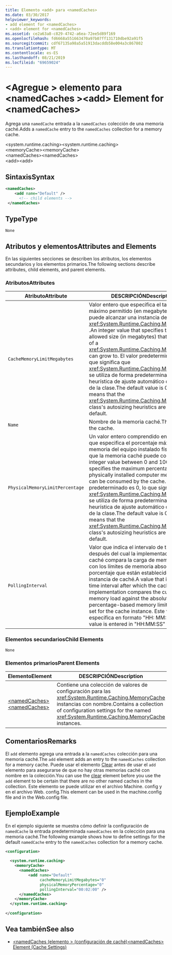 ```yaml
---
title: Elemento <add> para <namedCaches>
ms.date: 03/30/2017
helpviewer_keywords:
- add element for <namedCaches>
- <add> element for <namedCaches>
ms.assetid: ce2a63a8-c829-4742-a6ea-72ee5d89f169
ms.openlocfilehash: fd6668a551663470a97b07ff131710dbe92a91f5
ms.sourcegitcommit: cdf67135a98a5a51913dacddb58e004a3c867802
ms.translationtype: MT
ms.contentlocale: es-ES
ms.lasthandoff: 08/21/2019
ms.locfileid: "69659024"
---
```

# <a name="add-element-for-namedcaches"></a><span data-ttu-id="e14e0-102">\<Agregue > elemento para \<namedCaches ></span><span class="sxs-lookup"><span data-stu-id="e14e0-102">\<add> Element for \<namedCaches></span></span>
<span data-ttu-id="e14e0-103">Agrega una `namedCache` entrada a la `namedCaches` colección de una memoria caché.</span><span class="sxs-lookup"><span data-stu-id="e14e0-103">Adds a `namedCache` entry to the `namedCaches` collection for a memory cache.</span></span>  
  
 <span data-ttu-id="e14e0-104">\<system.runtime.caching></span><span class="sxs-lookup"><span data-stu-id="e14e0-104">\<system.runtime.caching></span></span>  
<span data-ttu-id="e14e0-105">\<memoryCache></span><span class="sxs-lookup"><span data-stu-id="e14e0-105">\<memoryCache></span></span>  
<span data-ttu-id="e14e0-106">\<namedCaches></span><span class="sxs-lookup"><span data-stu-id="e14e0-106">\<namedCaches></span></span>  
<span data-ttu-id="e14e0-107">\<add></span><span class="sxs-lookup"><span data-stu-id="e14e0-107">\<add></span></span>  
  
## <a name="syntax"></a><span data-ttu-id="e14e0-108">Sintaxis</span><span class="sxs-lookup"><span data-stu-id="e14e0-108">Syntax</span></span>  
  
```xml  
<namedCaches>  
    <add name="Default" />  
      <!-- child elements -->  
 </namedCaches>  
```  
  
## <a name="type"></a><span data-ttu-id="e14e0-109">Type</span><span class="sxs-lookup"><span data-stu-id="e14e0-109">Type</span></span>  
 `None`  
  
## <a name="attributes-and-elements"></a><span data-ttu-id="e14e0-110">Atributos y elementos</span><span class="sxs-lookup"><span data-stu-id="e14e0-110">Attributes and Elements</span></span>  
 <span data-ttu-id="e14e0-111">En las siguientes secciones se describen los atributos, los elementos secundarios y los elementos primarios.</span><span class="sxs-lookup"><span data-stu-id="e14e0-111">The following sections describe attributes, child elements, and parent elements.</span></span>  
  
### <a name="attributes"></a><span data-ttu-id="e14e0-112">Atributos</span><span class="sxs-lookup"><span data-stu-id="e14e0-112">Attributes</span></span>  
  
|<span data-ttu-id="e14e0-113">Atributo</span><span class="sxs-lookup"><span data-stu-id="e14e0-113">Attribute</span></span>|<span data-ttu-id="e14e0-114">DESCRIPCIÓN</span><span class="sxs-lookup"><span data-stu-id="e14e0-114">Description</span></span>|  
|-|-|  
|`CacheMemoryLimitMegabytes`|<span data-ttu-id="e14e0-115">Valor entero que especifica el tamaño máximo permitido (en megabytes) que puede alcanzar una instancia de un <xref:System.Runtime.Caching.MemoryCache> .</span><span class="sxs-lookup"><span data-stu-id="e14e0-115">An integer value that specifies the maximum allowed size (in megabytes) that an instance of a <xref:System.Runtime.Caching.MemoryCache> can grow to.</span></span> <span data-ttu-id="e14e0-116">El valor predeterminado es 0, lo que significa que <xref:System.Runtime.Caching.MemoryCache> se utiliza de forma predeterminada la heurística de ajuste automático de tamaño de la clase.</span><span class="sxs-lookup"><span data-stu-id="e14e0-116">The default value is 0, which means that the <xref:System.Runtime.Caching.MemoryCache> class's autosizing heuristics are used by default.</span></span>|  
|`Name`|<span data-ttu-id="e14e0-117">Nombre de la memoria caché.</span><span class="sxs-lookup"><span data-stu-id="e14e0-117">The name of the cache.</span></span>|  
|`PhysicalMemoryLimitPercentage`|<span data-ttu-id="e14e0-118">Un valor entero comprendido entre 0 y 100 que especifica el porcentaje máximo de memoria del equipo instalado físicamente que la memoria caché puede consumir.</span><span class="sxs-lookup"><span data-stu-id="e14e0-118">An integer value between 0 and 100 that specifies the maximum percentage of physically installed computer memory that can be consumed by the cache.</span></span> <span data-ttu-id="e14e0-119">El valor predeterminado es 0, lo que significa que <xref:System.Runtime.Caching.MemoryCache> se utiliza de forma predeterminada la heurística de ajuste automático de tamaño de la clase.</span><span class="sxs-lookup"><span data-stu-id="e14e0-119">The default value is 0, which means that the <xref:System.Runtime.Caching.MemoryCache> class's autosizing heuristics are used by default.</span></span>|  
|`PollingInterval`|<span data-ttu-id="e14e0-120">Valor que indica el intervalo de tiempo después del cual la implementación de caché compara la carga de memoria actual con los límites de memoria absoluto y de porcentaje que están establecidos para la instancia de caché.</span><span class="sxs-lookup"><span data-stu-id="e14e0-120">A value that indicates the time interval after which the cache implementation compares the current memory load against the absolute and percentage-based memory limits that are set for the cache instance.</span></span> <span data-ttu-id="e14e0-121">Este valor se especifica en formato "HH: MM: SS".</span><span class="sxs-lookup"><span data-stu-id="e14e0-121">This value is entered in "HH:MM:SS" format.</span></span>|  
  
### <a name="child-elements"></a><span data-ttu-id="e14e0-122">Elementos secundarios</span><span class="sxs-lookup"><span data-stu-id="e14e0-122">Child Elements</span></span>  
 `None`  
  
### <a name="parent-elements"></a><span data-ttu-id="e14e0-123">Elementos primarios</span><span class="sxs-lookup"><span data-stu-id="e14e0-123">Parent Elements</span></span>  
  
|<span data-ttu-id="e14e0-124">Elemento</span><span class="sxs-lookup"><span data-stu-id="e14e0-124">Element</span></span>|<span data-ttu-id="e14e0-125">DESCRIPCIÓN</span><span class="sxs-lookup"><span data-stu-id="e14e0-125">Description</span></span>|  
|-------------|-----------------|  
|[<span data-ttu-id="e14e0-126">\<namedCaches></span><span class="sxs-lookup"><span data-stu-id="e14e0-126">\<namedCaches></span></span>](namedcaches-element-cache-settings.md)|<span data-ttu-id="e14e0-127">Contiene una colección de valores de configuración para las <xref:System.Runtime.Caching.MemoryCache> instancias con nombre.</span><span class="sxs-lookup"><span data-stu-id="e14e0-127">Contains a collection of configuration settings for the named <xref:System.Runtime.Caching.MemoryCache> instances.</span></span>|  
  
## <a name="remarks"></a><span data-ttu-id="e14e0-128">Comentarios</span><span class="sxs-lookup"><span data-stu-id="e14e0-128">Remarks</span></span>  
 <span data-ttu-id="e14e0-129">El `add` elemento agrega una entrada a la `namedCaches` colección para una memoria caché.</span><span class="sxs-lookup"><span data-stu-id="e14e0-129">The `add` element adds an entry to the `namedCaches` collection for a memory cache.</span></span> <span data-ttu-id="e14e0-130">Puede usar el elemento [Clear](clear-element-for-namedcaches.md) antes de usar el `add` elemento para asegurarse de que no hay otras memorias caché con nombre en la colección.</span><span class="sxs-lookup"><span data-stu-id="e14e0-130">You can use the [clear](clear-element-for-namedcaches.md) element before you use the `add` element to be certain that there are no other named caches in the collection.</span></span> <span data-ttu-id="e14e0-131">Este elemento se puede utilizar en el archivo Machine. config y en el archivo Web. config.</span><span class="sxs-lookup"><span data-stu-id="e14e0-131">This element can be used in the machine.config file and in the Web.config file.</span></span>  
  
## <a name="example"></a><span data-ttu-id="e14e0-132">Ejemplo</span><span class="sxs-lookup"><span data-stu-id="e14e0-132">Example</span></span>  
 <span data-ttu-id="e14e0-133">En el ejemplo siguiente se muestra cómo definir la configuración de `namedCache` la entrada predeterminada `namedCaches` en la colección para una memoria caché.</span><span class="sxs-lookup"><span data-stu-id="e14e0-133">The following example shows how to define settings for the default `namedCache` entry to the `namedCaches` collection for a memory cache.</span></span>  
  
```xml  
<configuration>  
  
  <system.runtime.caching>  
    <memoryCache>  
      <namedCaches>  
          <add name="Default"   
               cacheMemoryLimitMegabytes="0"   
               physicalMemoryPercentage="0"  
               pollingInterval="00:02:00" />  
      </namedCaches>  
    </memoryCache>  
  </system.runtime.caching>  
  
</configuration>  
```  
  
## <a name="see-also"></a><span data-ttu-id="e14e0-134">Vea también</span><span class="sxs-lookup"><span data-stu-id="e14e0-134">See also</span></span>

- [<span data-ttu-id="e14e0-135">\<namedCaches (elemento > (configuración de caché)</span><span class="sxs-lookup"><span data-stu-id="e14e0-135">\<namedCaches> Element (Cache Settings)</span></span>](namedcaches-element-cache-settings.md)
